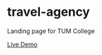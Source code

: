 # travel-agency

Landing page for TUM College

[Live Demo](https://srv-radu.github.io/travel-agency)
